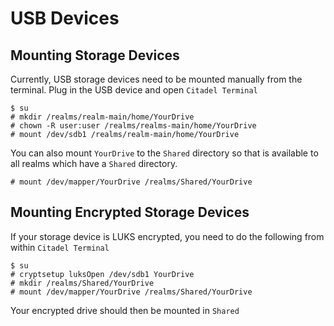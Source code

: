 # USB Devices

## Mounting Storage Devices

Currently, USB storage devices need to be mounted manually from the terminal. 
Plug in the USB device and open `Citadel Terminal`

```shell
$ su
# mkdir /realms/realm-main/home/YourDrive
# chown -R user:user /realms/realms-main/home/YourDrive
# mount /dev/sdb1 /realms/realm-main/home/YourDrive
```

You can also mount `YourDrive` to the `Shared` directory so that is available 
to all realms which have a `Shared` directory.

```shell
# mount /dev/mapper/YourDrive /realms/Shared/YourDrive
```

## Mounting Encrypted Storage Devices

If your storage device is LUKS encrypted, you need to do the following from
within `Citadel Terminal`

```shell
$ su
# cryptsetup luksOpen /dev/sdb1 YourDrive
# mkdir /realms/Shared/YourDrive
# mount /dev/mapper/YourDrive /realms/Shared/YourDrive
```

Your encrypted drive should then be mounted in `Shared`
